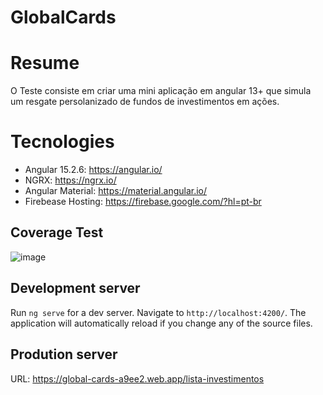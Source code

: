 # GlobalCards

# Resume
O Teste consiste em criar uma mini aplicação em angular 13+ que simula um resgate persolanizado de fundos de investimentos em ações.

# Tecnologies

 - Angular 15.2.6: https://angular.io/
 - NGRX: https://ngrx.io/
 - Angular Material: https://material.angular.io/
 - Firebease Hosting: https://firebase.google.com/?hl=pt-br
 
 ## Coverage Test
![image](https://user-images.githubusercontent.com/44446985/234973676-730f7d78-dbf2-4bf1-9f72-f2929e0edc12.png)

## Development server

Run `ng serve` for a dev server. Navigate to `http://localhost:4200/`. The application will automatically reload if you change any of the source files.

## Prodution server
URL: https://global-cards-a9ee2.web.app/lista-investimentos

